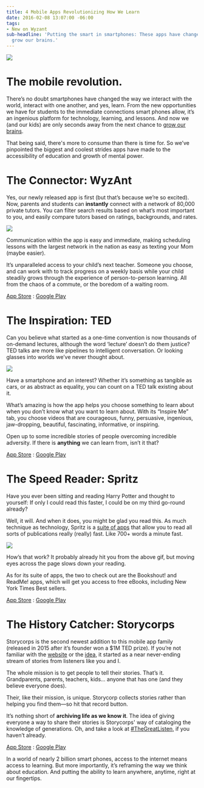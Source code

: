```yaml
---
title: 4 Mobile Apps Revolutionizing How We Learn
date: 2016-02-08 13:07:00 -06:00
tags:
- New on Wyzant
sub-headline: 'Putting the smart in smartphones: These apps have changed the way we
  grow our brains.'
---
```


![](https://d3bstivvgzmae3.cloudfront.net/BlogImage/Blog-Mobile-Apps.png)

# The mobile revolution.

There’s no doubt smartphones have changed the way we interact with the world, interact with one another, and yes, learn. From the new opportunities we have for students to the immediate connections smart phones allow, it’s an ingenious platform for technology, learning, and lessons. And now we (and our kids) are only seconds away from the next chance to [grow our brains](http://www.brainhq.com/brain-resources/brain-plasticity/what-is-brain-plasticity).

That being said, there's more to consume than there is time for. So we’ve pinpointed the biggest and coolest strides apps have made to the accessibility of education and growth of mental power.

# The Connector: WyzAnt

Yes, our newly released app is first (but that’s because we’re so excited). Now, parents and students can **instantly** connect with a network of 80,000 private tutors. You can filter search results based on what’s most important to you, and easily compare tutors based on ratings, backgrounds, and rates.

![](http://assets.wyzant.com/573Wyzant_App_Screencapture.jpg)

Communication within the app is easy and immediate, making scheduling lessons with the largest network in the nation as easy as texting your Mom (maybe easier).

It’s unparalleled access to your child’s next teacher. Someone you choose, and can work with to track progress on a weekly basis while your child steadily grows through the experience of person-to-person learning. All from the chaos of a commute, or the boredom of a waiting room.

[App Store](https://itunes.apple.com/US/app/id1042081370?mt=8) : [Google Play](https://play.google.com/store/apps/details?id=com.wyzant.studentapp&hl=en)

# The Inspiration: TED

Can you believe what started as a one-time convention is now thousands of on-demand lectures, although the word ‘lecture’ doesn’t do them justice? TED talks are more like pipelines to intelligent conversation. Or looking glasses into worlds we’ve never thought about.

![](http://assets.wyzant.com/947Mobile_App_Ted_talks.jpg)

Have a smartphone and an interest? Whether it’s something as tangible as cars, or as abstract as equality, you can count on a TED talk existing about it.

What’s amazing is how the app helps you choose something to learn about when you don’t know what you want to learn about. With its “Inspire Me” tab, you choose videos that are courageous, funny, persuasive, ingenious, jaw-dropping, beautiful, fascinating, informative, or inspiring.

Open up to some incredible stories of people overcoming incredible adversity. If there is **anything** we can learn from, isn’t it that?

[App Store](https://itunes.apple.com/us/app/ted/id376183339?mt=8) : [Google Play](https://play.google.com/store/apps/details?id=com.ted.android&hl=en)

# The Speed Reader: Spritz

Have you ever been sitting and reading Harry Potter and thought to yourself: If only I could read this faster, I could be on my third go-round already?

Well, it will. And when it does, you might be glad you read this. As much technique as technology, Spritz is a [suite of apps](http://spritzinc.com/get-spritz) that allow you to read all sorts of publications really (really) fast. Like 700\+ words a minute fast.

![](http://assets.wyzant.com/775Spritz_gif.gif)

How’s that work? It probably already hit you from the above gif, but moving eyes across the page slows down your reading.

As for its suite of apps, the two to check out are the Bookshout! and ReadMe! apps, which will get you access to free eBooks, including New York Times Best sellers.

[App Store](https://itunes.apple.com/us/app/bookshout/id482728980?mt=8) : [Google Play](https://play.google.com/store/apps/details?id=com.rethinkbooks.bookshout&hl=en)

# The History Catcher: Storycorps

Storycorps is the second newest addition to this mobile app family (released in 2015 after it’s founder won a $1M TED prize). If you’re not familiar with the [website](https://storycorps.org/) or the [idea](https://www.ted.com/talks/dave_isay_everyone_around_you_has_a_story_the_world_needs_to_hear?language=en), it started as a near never-ending stream of stories from listeners like you and I.

The whole mission is to get people to tell their stories. That’s it. Grandparents, parents, teachers, kids… anyone that has one (and they believe everyone does).

Their, like their mission, is unique. Storycorp collects stories rather than helping you find them—so hit that record button.

It’s nothing short of **archiving life as we know it**. The idea of giving everyone a way to share their stories is Storycorps' way of cataloging the knowledge of generations. Oh, and take a look at [#TheGreatListen](https://storycorps.org/blog/the-great-thanksgiving-listen/), if you haven’t already.

[App Store](https://itunes.apple.com/us/app/storycorps/id359071069?mt=8) : [Google Play](https://play.google.com/store/apps/details?id=com.bottlerocketapps.storycorps&hl=en)

In a world of nearly 2 billion smart phones, access to the internet means access to learning. But more importantly, it’s reframing the way we think about education. And putting the ability to learn anywhere, anytime, right at our fingertips.